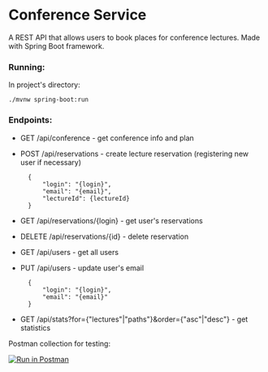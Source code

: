 # Conference Service

A REST API that allows users to book places for conference lectures. Made with Spring Boot framework.

### Running:

In project's directory:

    ./mvnw spring-boot:run

### Endpoints:

- GET /api/conference - get conference info and plan
- POST /api/reservations - create lecture reservation (registering new user if necessary)

        {
            "login": "{login}",
            "email": "{email}",
            "lectureId": {lectureId}
        }

- GET /api/reservations/{login} - get user's reservations
- DELETE /api/reservations/{id} - delete reservation
- GET /api/users - get all users
- PUT /api/users - update user's email

        {
            "login": "{login}",
            "email": "{email}"
        }

- GET /api/stats?for={"lectures"|"paths"}&order={"asc"|"desc"} - get statistics

Postman collection for testing:

[![Run in Postman](https://run.pstmn.io/button.svg)](https://app.getpostman.com/run-collection/2730052-38760c4c-13fd-46d7-ab3d-41f3eaba7e34?action=collection%2Ffork&source=rip_markdown&collection-url=entityId%3D2730052-38760c4c-13fd-46d7-ab3d-41f3eaba7e34%26entityType%3Dcollection%26workspaceId%3D7cc53cfd-41d7-4e0c-83e4-fbe884b9236e)
